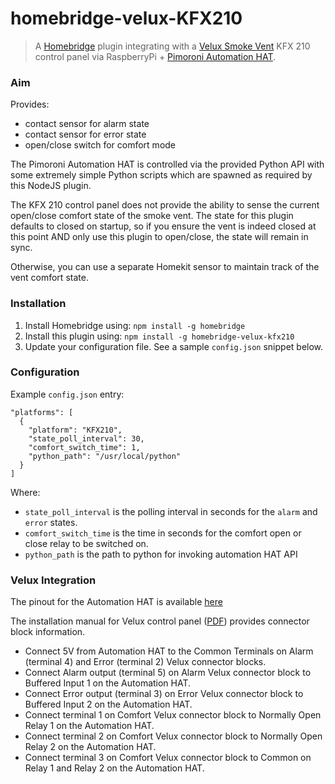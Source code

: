 # homebridge-velux-KFX210
> A [Homebridge](https://github.com/nfarina/homebridge) plugin integrating with a
> [Velux Smoke Vent](https://www.velux.co.uk/professional/products/roof-windows/special-function/smoke-ventilation-for-sloping-roof) 
> KFX 210 control panel via RaspberryPi + [Pimoroni Automation HAT](https://shop.pimoroni.com/products/automation-hat).

### Aim

Provides:
 
* contact sensor for alarm state
* contact sensor for error state
* open/close switch for comfort mode

The Pimoroni Automation HAT is controlled via the provided Python API with some extremely simple Python scripts which are spawned as required by 
this NodeJS plugin.

The KFX 210 control panel does not provide the ability to sense the current open/close comfort state of the
smoke vent. The state for this plugin defaults to closed on startup, so if you ensure the vent is indeed
closed at this point AND only use this plugin to open/close, the state will remain in sync.

Otherwise, you can use a separate Homekit sensor to maintain track of the vent comfort state.

### Installation

1. Install Homebridge using: `npm install -g homebridge`
1. Install this plugin using: `npm install -g homebridge-velux-kfx210`
1. Update your configuration file. See a sample `config.json` snippet below.

### Configuration

Example `config.json` entry:

 
```
"platforms": [
  {
    "platform": "KFX210",
    "state_poll_interval": 30,
    "comfort_switch_time": 1,
    "python_path": "/usr/local/python"
  }
]
```

Where:

* `state_poll_interval` is the polling interval in seconds for the `alarm` and `error` states.
* `comfort_switch_time` is the time in seconds for the comfort open or close relay to be switched on.
* `python_path` is the path to python for invoking automation HAT API

### Velux Integration

The pinout for the Automation HAT is available [here](https://pinout.xyz/pinout/automation_hat)

The installation manual for Velux control panel ([PDF](https://weshare.velux.com/A/We%20Share/67803?encoding=UTF-8%C2%A0)) provides connector block information.

* Connect 5V from Automation HAT to the Common Terminals on Alarm (terminal 4) and Error (terminal 2) Velux connector blocks.
* Connect Alarm output (terminal 5) on Alarm Velux connector block to Buffered Input 1 on the Automation HAT.
* Connect Error output (terminal 3) on Error Velux connector block to Buffered Input 2 on the Automation HAT.
* Connect terminal 1 on Comfort Velux connector block to Normally Open Relay 1 on the Automation HAT. 
* Connect terminal 2 on Comfort Velux connector block to Normally Open Relay 2 on the Automation HAT.
* Connect terminal 3 on Comfort Velux connector block to Common on Relay 1 and Relay 2 on the Automation HAT.

